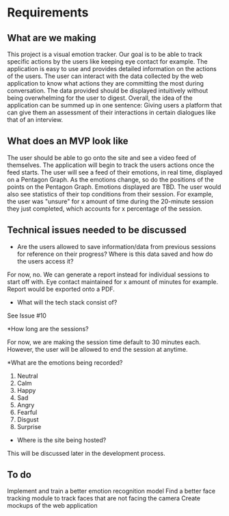 # Requirements

## What are we making

This project is a visual emotion tracker. Our goal is to be able to track specific actions by the users like keeping eye contact for example. The application is easy to use and provides detailed information on the actions of the users. The user can interact with the data collected by the web application to know what actions they are committing the most during conversation. The data provided should be displayed intuitively without being overwhelming for the user to digest. Overall, the idea of the application can be summed up in one sentence: Giving users a platform that can give them an assessment of their interactions in certain dialogues like that of an interview.

## What does an MVP look like

The user should be able to go onto the site and see a video feed of themselves. The application will begin to track the users actions once the feed starts. The user will see a feed of their emotions, in real time, displayed on a Pentagon Graph. As the emotions change, so do the positions of the points on the Pentagon Graph. Emotions displayed are TBD. The user would also see statistics of their top conditions from their session. For example, the user was "unsure" for x amount of time during the 20-minute session they just completed, which accounts for x percentage of the session.

## Technical issues needed to be discussed

* Are the users allowed to save information/data from previous sessions for reference on their progress? Where is this data saved and how do the users access it?

For now, no. We can generate a report instead for individual sessions to start off with. Eye contact maintained for x amount of minutes for example. Report would be exported onto a PDF.

* What will the tech stack consist of?

See Issue #10

*How long are the sessions?

For now, we are making the session time default to 30 minutes each. However, the user will be allowed to end the session at anytime.

*What are the emotions being recorded?

1. Neutral
2. Calm
3. Happy
4. Sad
5. Angry
6. Fearful
7. Disgust
8. Surprise

* Where is the site being hosted?

This will be discussed later in the development process.

## To do

Implement and train a better emotion recognition model
Find a better face tracking module to track faces that are not facing the camera
Create mockups of the web application